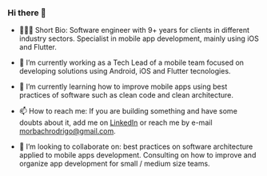 ### Hi there 👋

- 👨🏼‍💻 Short Bio: Software engineer with 9+ years for clients in different industry sectors. Specialist in mobile app development, mainly using iOS and Flutter.

- 🔭 I’m currently working as a Tech Lead of a mobile team focused on developing solutions using Android, iOS and Flutter tecnologies.

- 🌱 I’m currently learning how to improve mobile apps using best practices of software such as clean code and clean architecture.

- 📫 How to reach me: If you are building something and have some doubts about it, add me on [LinkedIn](https://www.linkedin.com/in/rodrigo-morbach-44a9b24a/) or reach me by e-mail [morbachrodrigo@gmail.com](mailto:morbachrodrigo@gmail.com).

- 👯 I’m looking to collaborate on: best practices on software architecture applied to mobile apps development. Consulting on how to improve and organize app development for small / medium size teams.



<!--
**rmorbach/rmorbach** is a ✨ _special_ ✨ repository because its `README.md` (this file) appears on your GitHub profile.

Here are some ideas to get you started:

- 🔭 I’m currently working on ...
- 🌱 I’m currently learning ...
- 👯 I’m looking to collaborate on ...
- 🤔 I’m looking for help with ...
- 💬 Ask me about ...
- 📫 How to reach me: ...
- 😄 Pronouns: ...
- ⚡ Fun fact: ...
-->
